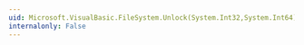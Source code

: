 ```yaml
---
uid: Microsoft.VisualBasic.FileSystem.Unlock(System.Int32,System.Int64)
internalonly: False
---
```

